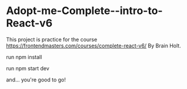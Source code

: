 # Adopt-me-Complete--intro-to-React-v6

This project is practice for the course https://frontendmasters.com/courses/complete-react-v6/ By Brain Holt.

run npm install

run npm start dev

and... you're good to go!
